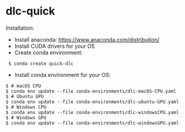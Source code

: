 # dlc-quick
Installation:

- Install anaconda:
https://www.anaconda.com/distribution/
- Install CUDA drivers for your OS 
- Create conda environment:
```
 $ conda create quick-dlc 
```
- Install conda environment for your OS:
```
$ # macOS CPU
$ conda env update --file conda-environments/dlc-macOS-CPU.yaml
$ # Ubuntu GPU
$ conda env update --file conda-environments/dlc-ubuntu-GPU.yaml
$ # Windows CPU
$ conda env update --file conda-environments/dlc-windowsCPU.yaml
$ # Windows GPU
$ conda env update --file conda-environments/dlc-windowsGPU.yaml
``` 